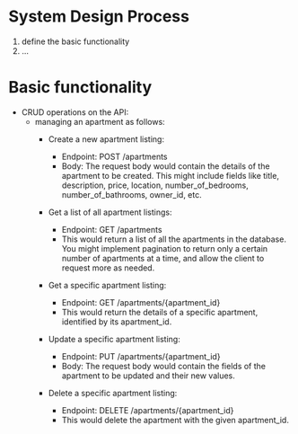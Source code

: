 
# System Design Process
1. define the basic functionality
2. ...

# Basic functionality
* CRUD operations on the API:
  * managing an apartment as follows:
    * Create a new apartment listing:
      * Endpoint: POST /apartments
      * Body: The request body would contain the details of the apartment to be created. This might include fields like title, description, price, location, number_of_bedrooms, number_of_bathrooms, owner_id, etc.

    * Get a list of all apartment listings:
      * Endpoint: GET /apartments
      * This would return a list of all the apartments in the database. You might implement pagination to return only a certain number of apartments at a time, and allow the client to request more as needed.

    * Get a specific apartment listing:
      * Endpoint: GET /apartments/{apartment_id}
      * This would return the details of a specific apartment, identified by its apartment_id.

    * Update a specific apartment listing:
      * Endpoint: PUT /apartments/{apartment_id}
      * Body: The request body would contain the fields of the apartment to be updated and their new values.

    * Delete a specific apartment listing:
      * Endpoint: DELETE /apartments/{apartment_id}
      * This would delete the apartment with the given apartment_id.